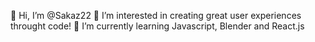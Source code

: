👋 Hi, I’m @Sakaz22
👀 I’m interested in creating great user experiences throught code!
🌱 I’m currently learning Javascript, Blender and React.js
